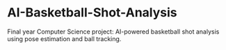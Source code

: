 # AI-Basketball-Shot-Analysis
Final year Computer Science project: AI-powered basketball shot analysis using pose estimation and ball tracking.
